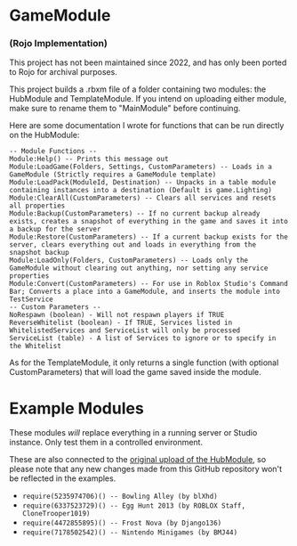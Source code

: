 # GameModule
### (Rojo Implementation)

This project has not been maintained since 2022, and has only been ported to Rojo for archival purposes.

This project builds a .rbxm file of a folder containing two modules: the HubModule and TemplateModule. If you intend on uploading either module, make sure to rename them to "MainModule" before continuing.

Here are some documentation I wrote for functions that can be run directly on the HubModule:

```
-- Module Functions --
Module:Help() -- Prints this message out
Module:LoadGame(Folders, Settings, CustomParameters) -- Loads in a GameModule (Strictly requires a GameModule template)
Module:LoadPack(ModuleId, Destination) -- Unpacks in a table module containing instances into a destination (Default is game.Lighting)
Module:ClearAll(CustomParameters) -- Clears all services and resets all properties
Module:Backup(CustomParameters) -- If no current backup already exists, creates a snapshot of everything in the game and saves it into a backup for the server
Module:Restore(CustomParameters) -- If a current backup exists for the server, clears everything out and loads in everything from the snapshot backup
Module:LoadOnly(Folders, CustomParameters) -- Loads only the GameModule without clearing out anything, nor setting any service properties
Module:Convert(CustomParameters) -- For use in Roblox Studio's Command Bar; Converts a place into a GameModule, and inserts the module into TestService
-- Custom Parameters --
NoRespawn (boolean) - Will not respawn players if TRUE
ReverseWhitelist (boolean) - If TRUE, Services listed in WhitelistedServices and ServiceList will only be processed
ServiceList (table) - A list of Services to ignore or to specify in the Whitelist
```

As for the TemplateModule, it only returns a single function (with optional CustomParameters) that will load the game saved inside the module.


# Example Modules
These modules *will* replace everything in a running server or Studio instance. Only test them in a controlled environment.

These are also connected to the [original upload of the HubModule](https://www.roblox.com/library/4918828123/Main-Module-Hub), so please note that any new changes made from this GitHub repository won't be reflected in the examples.

- `require(5235974706)() -- Bowling Alley (by blXhd)`
- `require(6337523729)() -- Egg Hunt 2013 (by ROBLOX Staff, CloneTrooper1019)`
- `require(4472855895)() -- Frost Nova (by Django136)`
- `require(7178502542)() -- Nintendo Minigames (by BMJ44)`